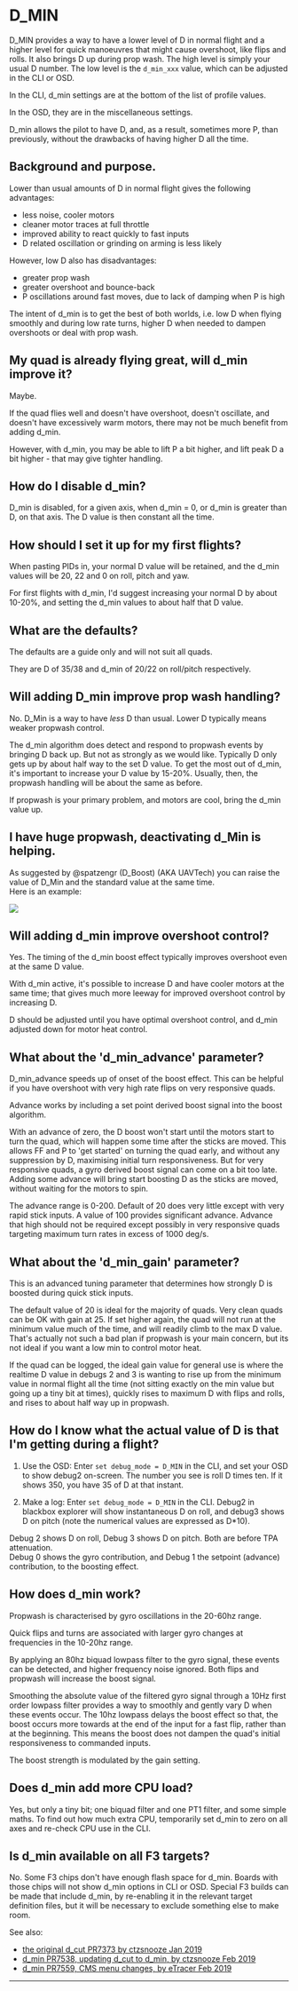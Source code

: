 # D_MIN

D_MIN provides a way to have a lower level of D in normal flight and a higher level for quick manoeuvres that might cause overshoot, like flips and rolls.  It also brings D up during prop wash.  The high level is simply your usual D number.  The low level is the `d_min_xxx` value, which can be adjusted in the CLI or OSD.  

In the CLI, d_min settings are at the bottom of the list of profile values.

In the OSD, they are in the miscellaneous settings.

D_min allows the pilot to have D, and, as a result, sometimes more P, than previously, without the drawbacks of having higher D all the time.


## Background and purpose.

Lower than usual amounts of D in normal flight gives the following advantages:

- less noise, cooler motors
- cleaner motor traces at full throttle
- improved ability to react quickly to fast inputs
- D related oscillation or grinding on arming is less likely

However, low D also has disadvantages:

- greater prop wash
- greater overshoot and bounce-back
- P oscillations around fast moves, due to lack of damping when P is high

The intent of d_min is to get the best of both worlds, i.e. low D when flying smoothly and during low rate turns, higher D when needed to dampen overshoots or deal with prop wash.


## My quad is already flying great, will d_min improve it?

Maybe.  

If the quad flies well and doesn't have overshoot, doesn't oscillate, and doesn't have excessively warm motors, there may not be much benefit from adding d_min.  

However, with d_min, you may be able to lift P a bit higher, and lift peak D a bit higher - that may give tighter handling.


## How do I disable d_min?

D_min is disabled, for a given axis, when d_min = 0, or d_min is greater than D, on that axis.  The D value is then constant all the time.


## How should I set it up for my first flights?

When pasting PIDs in, your normal D value will be retained, and the d_min values will be 20, 22 and 0 on roll, pitch and yaw.  

For first flights with d_min, I'd suggest increasing your normal D by about 10-20%, and setting the d_min values to about half that D value.


## What are the defaults?

The defaults are a guide only and will not suit all quads.

They are D of 35/38 and d_min of 20/22 on roll/pitch respectively.  


## Will adding D_min improve prop wash handling?

No.  D_Min is a way to have *less* D than usual.  Lower D typically means weaker propwash control.

The d_min algorithm does detect and respond to propwash events by bringing D back up.  But not as strongly as we would like.  Typically D only gets up by about half way to the set D value.  To get the most out of d_min, it's important to increase your D value by 15-20%.  Usually, then, the propwash handling will be about the same as before.

If propwash is your primary problem, and motors are cool, bring the d_min value up.  


## I have huge propwash, deactivating d_Min is helping.

As suggested by @spatzengr (D_Boost) (AKA UAVTech) you can raise the value of D_Min and the standard value at the same time.  
Here is an example:

![](https://user-images.githubusercontent.com/25552059/56864158-24c97b00-698d-11e9-85ab-ddf741d9f8e0.PNG)

## Will adding d_min improve overshoot control?

Yes.  The timing of the d_min boost effect typically improves overshoot even at the same D value.  

With d_min active, it's possible to increase D and have cooler motors at the same time; that gives much more leeway for improved overshoot control by increasing D.

D should be adjusted until you have optimal overshoot control, and d_min adjusted down for motor heat control.  


## What about the 'd_min_advance' parameter?

D_min_advance speeds up of onset of the boost effect.  This can be helpful if you have overshoot with very high rate flips on very responsive quads.

Advance works by including a set point derived boost signal into the boost algorithm.  

With an advance of zero, the D boost won't start until the motors start to turn the quad, which will happen some time after the sticks are moved.  This allows FF and P to 'get started' on turning the quad early, and without any suppression by D, maximising initial turn responsiveness.  But for very responsive quads, a gyro derived boost signal can come on a bit too late.  Adding some advance will bring start boosting D as the sticks are moved, without waiting for the motors to spin.  

The advance range is 0-200.  Default of 20 does very little except with very rapid stick inputs.  A value of 100 provides significant advance.  Advance that high should not be required except possibly in very responsive quads targeting maximum turn rates in excess of 1000 deg/s.  


## What about the 'd_min_gain' parameter?

This is an advanced tuning parameter that determines how strongly D is boosted during quick stick inputs.  

The default value of 20 is ideal for the majority of quads.  Very clean quads can be OK with gain at 25.  If set higher again, the quad will not run at the minimum value much of the time, and will readily climb to the max D value.  That's actually not such a bad plan if propwash is your main concern, but its not ideal if you want a low min to control motor heat.

If the quad can be logged, the ideal gain value for general use is where the realtime D value in debugs 2 and 3 is wanting to rise up from the minimum value in normal flight all the time (not sitting exactly on the min value but going up a tiny bit at times), quickly rises to maximum D with flips and rolls, and rises to about half way up in propwash.


## How do I know what the actual value of D is that I'm getting during a flight?

1.  Use the OSD:  Enter `set debug_mode = D_MIN` in the CLI, and set your OSD to show debug2 on-screen.  The number you see is roll D times ten.  If it shows 350, you have 35 of D at that instant.  

2.  Make a log:  Enter `set debug_mode = D_MIN` in the CLI. Debug2 in blackbox explorer will show instantaneous D on roll, and debug3 shows D on pitch (note the numerical values are expressed as D*10).

Debug 2 shows D on roll, Debug 3 shows D on pitch.  Both are before TPA attenuation.  
Debug 0 shows the gyro contribution, and Debug 1 the setpoint (advance) contribution, to the boosting effect.


## How does d_min work?
  
Propwash is characterised by gyro oscillations in the 20-60hz range. 

Quick flips and turns are associated with larger gyro changes at frequencies in the 10-20hz range.  

By applying an 80hz biquad lowpass filter to the gyro signal, these events can be detected, and higher frequency noise ignored.  Both flips and propwash will increase the boost signal.

Smoothing the absolute value of the filtered gyro signal through a 10Hz first order lowpass filter provides a way to smoothly and gently vary D when these events occur.  The 10hz lowpass delays the boost effect so that, the boost occurs more towards at the end of the input for a fast flip, rather than at the beginning.  This means the boost does not dampen the quad's initial responsiveness to commanded inputs.  

The boost strength is modulated by the gain setting.  


## Does d_min add more CPU load?

Yes, but only a tiny bit; one biquad filter and one PT1 filter, and some simple maths.  To find out how much extra CPU, temporarily set d_min to zero on all axes and re-check CPU use in the CLI.


## Is d_min available on all F3 targets?

No.  Some F3 chips don't have enough flash space for d_min.  Boards with those chips will not show d_min options in CLI or OSD.  Special F3 builds can be made that include d_min, by re-enabling it in the relevant target definition files, but it will be necessary to exclude something else to make room.

See also:

- [the original d_cut PR7373 by ctzsnooze Jan 2019](https://github.com/betaflight/betaflight/pull/7373)
- [d_min PR7538, updating d_cut to d_min, by ctzsnooze Feb 2019](https://github.com/betaflight/betaflight/pull/7538)
- [d_min PR7559, CMS menu changes, by eTracer Feb 2019](https://github.com/betaflight/betaflight/pull/7559)



____________________________________

